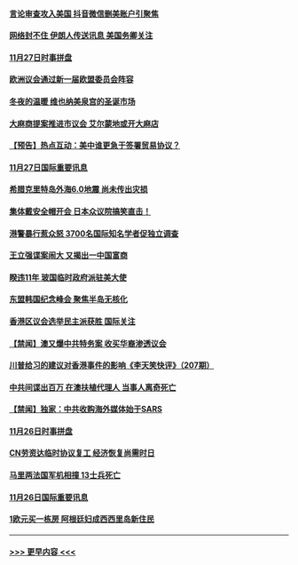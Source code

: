 #### [言论审查攻入美国  抖音微信删美账户引聚焦](../pages/prog202/a102717449.md?t=11281133) 
#### [网络封不住 伊朗人传送讯息 美国务卿关注](../pages/prog202/a102717423.md?t=11281133) 
#### [11月27日时事拼盘](../pages/prog202/a102717400.md?t=11281133) 
#### [欧洲议会通过新一届欧盟委员会阵容](../pages/prog202/a102717330.md?t=11281133) 
#### [冬夜的温暖 维也纳美泉宫的圣诞市场](../pages/prog202/a102717362.md?t=11281133) 
#### [大麻商提案推进市议会 艾尔蒙地或开大麻店](../pages/prog202/a102717265.md?t=11281133) 
#### [【预告】热点互动：美中谁更急于签署贸易协议？](../pages/prog202/a102717170.md?t=11281133) 
#### [11月27日国际重要讯息](../pages/prog202/a102716969.md?t=11281133) 
#### [希腊克里特岛外海6.0地震 尚未传出灾损](../pages/prog202/a102717010.md?t=11281133) 
#### [集体戴安全帽开会 日本众议院搞笑直击！](../pages/prog202/a102716957.md?t=11281133) 
#### [港警暴行惹众怒 3700名国际知名学者促独立调查](../pages/prog202/a102716903.md?t=11281133) 
#### [王立强谍案闹大 又揭出一中国富商](../pages/prog202/a102716793.md?t=11281133) 
#### [睽违11年 玻国临时政府派驻美大使](../pages/prog202/a102716800.md?t=11281133) 
#### [东盟韩国纪念峰会 聚焦半岛无核化](../pages/prog202/a102716594.md?t=11281133) 
#### [香港区议会选举民主派获胜 国际关注](../pages/prog202/a102716583.md?t=11281133) 
#### [【禁闻】澳又爆中共特务案 收买华裔渗透议会](../pages/prog202/a102716559.md?t=11281133) 
#### [川普给习的建议对香港事件的影响《李天笑快评》（207期）](../pages/prog202/a102716562.md?t=11281133) 
#### [中共间谍出百万 在澳扶植代理人 当事人离奇死亡](../pages/prog202/a102716533.md?t=11281133) 
#### [【禁闻】独家：中共收购海外媒体始于SARS](../pages/prog202/a102716497.md?t=11281133) 
#### [11月26日时事拼盘](../pages/prog202/a102716459.md?t=11281133) 
#### [CN劳资达临时协议复工 经济恢复尚需时日](../pages/prog202/a102716435.md?t=11281133) 
#### [马里两法国军机相撞 13士兵死亡](../pages/prog202/a102716423.md?t=11281133) 
#### [11月26日国际重要讯息](../pages/prog202/a102716152.md?t=11281133) 
#### [1欧元买一栋房 阿根廷妇成西西里岛新住民](../pages/prog202/a102716068.md?t=11281133) 

----
#### [ >>> 更早内容 <<< ](../indexes/prog202-earlier.md)
